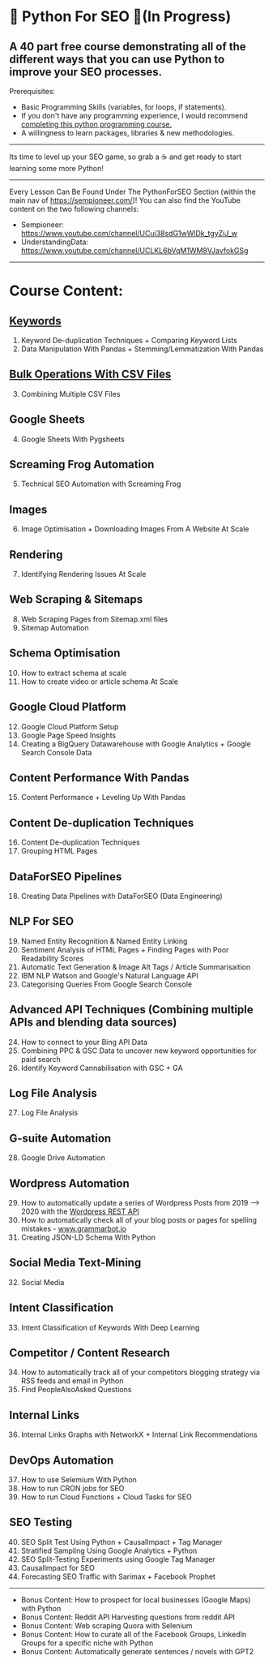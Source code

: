 # 🐍 Python For SEO 🐍(In Progress)

A 40 part free course demonstrating all of the different ways that you can use Python to improve your SEO processes.
----

Prerequisites:
- Basic Programming Skills (variables, for loops, if statements).
- If you don't have any programming experience, I would recommend [completing this python programming course.](https://www.youtube.com/watch?v=rfscVS0vtbw)
- A willingness to learn packages, libraries & new methodologies.

----

Its time to level up your SEO game, so grab a ☕ and get ready to start learning some more Python!

----

Every Lesson Can Be Found Under The PythonForSEO Section (within the main nav of https://sempioneer.com/)!
You can also find the YouTube content on the two following channels:

- Sempioneer: https://www.youtube.com/channel/UCui38sdG1wWlDk_tgyZiJ_w
- UnderstandingData: https://www.youtube.com/channel/UCLKL6bVqM1WM8VJavfokGSg

----

# Course Content:

## [Keywords](https://github.com/jamesaphoenix/Python_For_SEO/tree/master/1_Keywords)

1. Keyword De-duplication Techniques + Comparing Keyword Lists
2. Data Manipulation With Pandas + Stemming/Lemmatization With Pandas

## [Bulk Operations With CSV Files](https://github.com/jamesaphoenix/Python_For_SEO/tree/master/2_bulk_csv_operations)

3. Combining Multiple CSV Files

## Google Sheets

4. Google Sheets With Pygsheets

## Screaming Frog Automation

5. Technical SEO Automation with Screaming Frog

## Images

6. Image Optimisation + Downloading Images From A Website At Scale

## Rendering

7. Identifying Rendering Issues At Scale

## Web Scraping & Sitemaps

8. Web Scraping Pages from Sitemap.xml files
9. Sitemap Automation

## Schema Optimisation

10. How to extract schema at scale
11. How to create video or article schema At Scale

## Google Cloud Platform

12. Google Cloud Platform Setup
13. Google Page Speed Insights
14. Creating a BigQuery Datawarehouse with Google Analytics + Google Search Console Data

## Content Performance With Pandas

15. Content Performance + Leveling Up With Pandas

## Content De-duplication Techniques

16. Content De-duplication Techniques
17. Grouping HTML Pages

## DataForSEO Pipelines

18. Creating Data Pipelines with DataForSEO (Data Engineering)

## NLP For SEO

19. Named Entity Recognition & Named Entity Linking
20. Sentiment Analysis of HTML Pages + Finding Pages with Poor Readability Scores
21. Automatic Text Generation & Image Alt Tags / Article Summarisaition
22. IBM NLP Watson and Google's Natural Language API
23. Categorising Queries From Google Search Console

## Advanced API Techniques (Combining multiple APIs and blending data sources)

24. How to connect to your Bing API Data
25. Combining PPC & GSC Data to uncover new keyword opportunities for paid search
26. Identify Keyword Cannabilisation with GSC + GA

## Log File Analysis

27. Log File Analysis

## G-suite Automation

28. Google Drive Automation 

## Wordpress Automation

29. How to automatically update a series of Wordpress Posts from 2019 --> 2020 with the [Wordpress REST API](https://developer.wordpress.org/rest-api/)
30. How to automatically check all of your blog posts or pages for spelling mistakes - www.grammarbot.io
31. Creating JSON-LD Schema With Python

## Social Media Text-Mining

32. Social Media

## Intent Classification

33. Intent Classification of Keywords With Deep Learning

## Competitor / Content Research

34. How to automatically track all of your competitors blogging strategy via RSS feeds and email in Python
35. Find PeopleAlsoAsked Questions

## Internal Links

36. Internal Links Graphs with NetworkX + Internal Link Recommendations

## DevOps Automation

37. How to use Selemium With Python
38. How to run CRON jobs for SEO
39. How to run Cloud Functions + Cloud Tasks for SEO


## SEO Testing

40. SEO Split Test Using Python + CausalImpact + Tag Manager
41. Stratified Sampling Using Google Analytics + Python
42. SEO Split-Testing Experiments using Google Tag Manager
43. CausalImpact for SEO
44. Forecasting SEO Traffic with Sarimax + Facebook Prophet

----

- Bonus Content: How to prospect for local businesses (Google Maps) with Python
- Bonus Content: Reddit API Harvesting questions from reddit API
- Bonus Content: Web scraping Quora with Selenium
- Bonus Content: How to curate all of the Facebook Groups, LinkedIn Groups for a specific niche with Python
- Bonus Content: Automatically generate sentences / novels with GPT2
